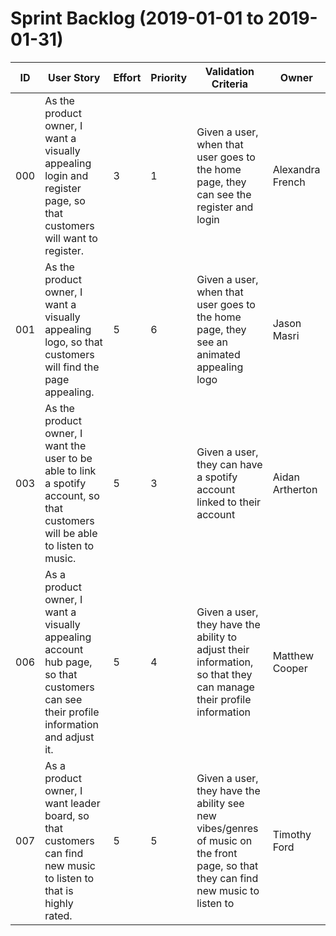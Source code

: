 # Sprint Backlog (2019-01-01 to 2019-01-31)

| ID | User Story | Effort | Priority | Validation Criteria | Owner |
|----|------------|--------|----------|---------------------|-------|
| 000 | As the product owner, I want a visually appealing login and register page, so that customers will want to register. | 3 | 1 | Given a user, when that user goes to the home page, they can see the register and login | Alexandra French |
| 001 | As the product owner, I want a visually appealing logo, so that customers will find the page appealing. | 5 | 6 | Given a user, when that user goes to the home page, they see an animated appealing logo | Jason Masri |
| 003 | As the product owner, I want the user to be able to link a spotify account, so that customers will be able to listen to music. | 5 | 3 | Given a user, they can have a spotify account linked to their account | Aidan Artherton |
| 006 | As a product owner, I want a visually appealing account hub page, so that customers can see their profile information and adjust it. | 5 | 4 | Given a user, they have the ability to adjust their information, so that they can manage their profile information | Matthew Cooper |
| 007 | As a product owner, I want leader board, so that customers can find new music to listen to that is highly rated. | 5 | 5 | Given a user, they have the ability see new vibes/genres of music on the front page, so that they can find new music to listen to | Timothy Ford |